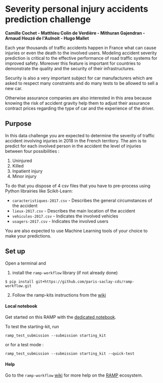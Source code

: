 # Severity personal injury accidents prediction challenge

**Camille Cochet - Matthieu Colin de Verdière - Mithuran Gajendran - Arnaud Houzé de l'Aulnoit - Hugo Mallet**

Each year thousands of traffic accidents happen in France what can cause injuries or even the death to the involved users. Modeling accident severity prediction is critical to the effective performance of road traffic systems for improved safety. Moreover this feature is important for countries to demonstrate the quality and the security of their infrastructures.

Security is also a very important subject for car manufacturers which are asked to respect many constraints and do many tests to be allowed to sell a new car.

Otherwise assurance companies are also interested in this area because knowing the risk of accident gravity help them to adjust their assurance contract prices regarding the type of car and the experience of the driver.

## Purpose

In this data challenge you are expected to determine the severity of traffic accident involving injuries in 2018 in the French territory. The aim is to predict for each involved person in the accident the level of injuries between four possibilities :
<ol>
    <li> Uninjured
    <li> Killed
    <li> Inpatient injury
    <li> Minor injury
</ol>

To do that you dispose of 4 csv files that you have to pre-process using Python librairies like Scikit-Learn:
* `caracteristiques-2017.csv`  -  Describes the general circumstances of the accident
* `lieux-2017.csv`  -  Describes the main location of the accident
* `vehicules-2017.csv`  -  Indicates the involved vehicles
* `usagers-2017.csv`  -  Indicates the involved users

You are also expected to use Machine Learning tools of your choice to make your predictions.

## Set up

Open a terminal and

1. install the `ramp-workflow` library (if not already done)
  ```
  $ pip install git+https://github.com/paris-saclay-cds/ramp-workflow.git
  ```
  
2. Follow the ramp-kits instructions from the [wiki](https://github.com/paris-saclay-cds/ramp-workflow/wiki/Getting-started-with-a-ramp-kit)

#### Local notebook

Get started on this RAMP with the [dedicated notebook](beer_rec_ramp_startingkit.ipynb).

To test the starting-kit, run


```
ramp_test_submission --submission starting_kit
```
or for a test mode :

```
ramp_test_submission --submission starting_kit --quick-test
```


#### Help
Go to the `ramp-workflow` [wiki](https://github.com/paris-saclay-cds/ramp-workflow/wiki) for more help on the [RAMP](http:www.ramp.studio) ecosystem.

